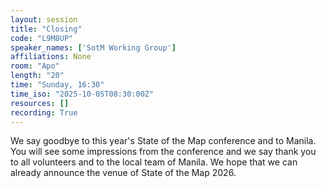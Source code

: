 ```yaml
---
layout: session
title: "Closing"
code: "L9M8UP"
speaker_names: ['SotM Working Group']
affiliations: None
room: "Apo"
length: "20"
time: "Sunday, 16:30"
time_iso: "2025-10-05T08:30:00Z"
resources: []
recording: True
---
```


We say goodbye to this year's State of the Map conference and to Manila. You will see some impressions from the conference and we say thank you to all volunteers and to the local team of Manila. We hope that we can already announce the venue of State of the Map 2026.

